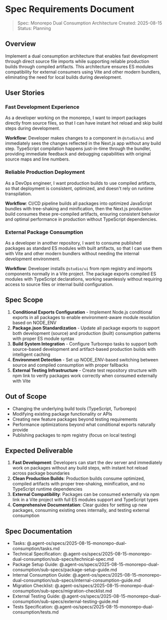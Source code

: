 # Spec Requirements Document

> Spec: Monorepo Dual Consumption Architecture
> Created: 2025-08-15
> Status: Planning

## Overview

Implement a dual consumption architecture that enables fast development through direct source file imports while supporting reliable production builds through compiled artifacts. This architecture ensures ES modules compatibility for external consumers using Vite and other modern bundlers, eliminating the need for local builds during development.

## User Stories

### Fast Development Experience

As a developer working on the monorepo, I want to import packages directly from source files, so that I can have instant hot reload and skip build steps during development.

**Workflow**: Developer makes changes to a component in `@studio/ui` and immediately sees the changes reflected in the Next.js app without any build step. TypeScript compilation happens just-in-time through the bundler, providing immediate feedback and debugging capabilities with original source maps and line numbers.

### Reliable Production Deployment

As a DevOps engineer, I want production builds to use compiled artifacts, so that deployment is consistent, optimized, and doesn't rely on runtime transpilation.

**Workflow**: CI/CD pipeline builds all packages into optimized JavaScript bundles with tree-shaking and minification, then the Next.js production build consumes these pre-compiled artifacts, ensuring consistent behavior and optimal performance in production without TypeScript dependencies.

### External Package Consumption

As a developer in another repository, I want to consume published packages as standard ES modules with built artifacts, so that I can use them with Vite and other modern bundlers without needing the internal development environment.

**Workflow**: Developer installs `@studio/ui` from npm registry and imports components normally in a Vite project. The package exports compiled ES modules with TypeScript declarations, working seamlessly without requiring access to source files or internal build configuration.

## Spec Scope

1. **Conditional Exports Configuration** - Implement Node.js conditional exports in all packages to enable environment-aware module resolution based on NODE_ENV
2. **Package.json Standardization** - Update all package exports to support both development (source) and production (built) consumption patterns with proper ES module syntax
3. **Build System Integration** - Configure Turborepo tasks to support both source-based development and artifact-based production builds with intelligent caching
4. **Environment Detection** - Set up NODE_ENV-based switching between source and compiled consumption with proper fallbacks
5. **External Testing Infrastructure** - Create test repository structure with npm link to verify packages work correctly when consumed externally with Vite

## Out of Scope

- Changing the underlying build tools (TypeScript, Turborepo)
- Modifying existing package functionality or APIs
- Creating new feature packages beyond testing requirements
- Performance optimizations beyond what conditional exports naturally provide
- Publishing packages to npm registry (focus on local testing)

## Expected Deliverable

1. **Fast Development**: Developers can start the dev server and immediately work on packages without any build steps, with instant hot reload across package boundaries
2. **Clean Production Builds**: Production builds consume optimized, compiled artifacts with proper tree-shaking, minification, and no TypeScript runtime dependencies
3. **External Compatibility**: Packages can be consumed externally via npm link in a Vite project with full ES modules support and TypeScript types
4. **Comprehensive Documentation**: Clear guides for setting up new packages, consuming existing ones internally, and testing external consumption

## Spec Documentation

- Tasks: @.agent-os/specs/2025-08-15-monorepo-dual-consumption/tasks.md
- Technical Specification: @.agent-os/specs/2025-08-15-monorepo-dual-consumption/sub-specs/technical-spec.md
- Package Setup Guide: @.agent-os/specs/2025-08-15-monorepo-dual-consumption/sub-specs/package-setup-guide.md
- Internal Consumption Guide: @.agent-os/specs/2025-08-15-monorepo-dual-consumption/sub-specs/internal-consumption-guide.md
- Migration Checklist: @.agent-os/specs/2025-08-15-monorepo-dual-consumption/sub-specs/migration-checklist.md
- External Testing Guide: @.agent-os/specs/2025-08-15-monorepo-dual-consumption/sub-specs/external-testing-guide.md
- Tests Specification: @.agent-os/specs/2025-08-15-monorepo-dual-consumption/tests.md

